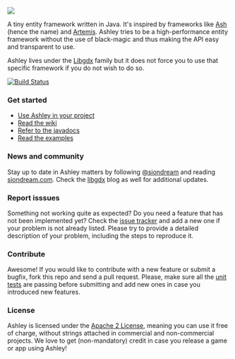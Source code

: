 ![](http://i.imgur.com/w8oAC73.png?1)

A tiny entity framework written in Java. It's inspired by frameworks like
[Ash](http://www.ashframework.org/) (hence the name) and
[Artemis](http://gamadu.com/artemis/). Ashley tries to be a high-performance
entity framework  without the use of black-magic and thus making the API easy
and transparent to use.

Ashley lives under the [Libgdx](https://github.com/libgdx) family but it does not force you to use that specific framework if you do not wish to do so.

[![Build Status](http://144.76.220.132:8080/job/ashley/badge/icon)](http://144.76.220.132:8080/job/ashley/)

### Get started

* [Use Ashley in your project](https://github.com/libgdx/ashley/wiki/Getting-started-with-Ashley)
* [Read the wiki](https://github.com/libgdx/ashley/wiki)
* [Refer to the javadocs](http://libgdx.badlogicgames.com/ashley/docs/)
* [Read the examples](https://github.com/libgdx/ashley/tree/master/tests)


### News and community

Stay up to date in Ashley matters by following [@siondream](https://twitter.com/siondream) and reading [siondream.com](http://siondream.com). Check the [libgdx](http://www.badlogicgames.com/) blog as well for additional updates.

### Report isssues

Something not working quite as expected? Do you need a feature that has not been implemented yet? Check the [issue tracker](https://github.com/libgdx/ashley/issues) and add a new one if your problem is not already listed. Please try to provide a detailed description of your problem, including the steps to reproduce it.

### Contribute

Awesome! If you would like to contribute with a new feature or submit a bugfix, fork this repo and send a pull request. Please, make sure all the [unit tests](https://github.com/libgdx/ashley/tree/master/ashley/tests/com/badlogic/ashley) are passing before submitting and add new ones in case you introduced new features.

### License

Ashley is licensed under the [Apache 2 License](https://github.com/libgdx/ashley/blob/master/LICENSE), meaning you
can use it free of charge, without strings attached in commercial and non-commercial projects. We love to
get (non-mandatory) credit in case you release a game or app using Ashley!


